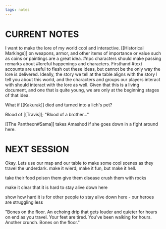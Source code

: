 ```yaml
---
tags: notes
---
```

# CURRENT NOTES

I want to make the lore of my world cool and interactive. [[Historical Markings]] on weapons, armor, and other items of importance or value such as coins or paintings are a great idea. #npc characters should make passing remarks about #loreful happenings and characters. Firsthand #text accounts are useful to flesh out these ideas, but cannot be the only way the lore is delivered. Ideally, the story we tell at the table aligns with the story I tell you about this world, and the characters and groups our players interact with should interact with the lore as well. Given that this is a living document, and one that is quite young, we are only at the beginning stages of that idea.

What if [[Kakurak]] died and turned into a lich's pet?

Blood of [[Travis]]; "Blood of a brother..."

[[The Pantheon#Sama]] takes Amashod if she goes down in a fight around here.

# NEXT SESSION

Okay. Lets use our map and our table to make some cool scenes as they travel the underdark. make it wierd, make it fun, but make it hell. 

take their food
poison them
give them disease
crush them with rocks

make it clear that it is hard to stay alive down here

show how hard it is for other people to stay alive down here - our heroes are struggling less

"Bones on the floor. An echoing drip that gets louder and quieter for hours on end as you travel. Your feet are tired. You've been walking for hours. Another crunch. Bones on the floor."